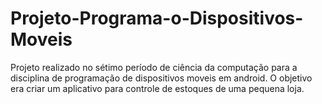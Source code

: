 # Projeto-Programa-o-Dispositivos-Moveis
Projeto realizado no sétimo período de ciência da computação para a disciplina de programação de dispositivos moveis em android. O objetivo era criar um aplicativo para controle de estoques de uma pequena loja.
